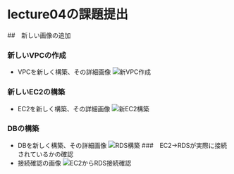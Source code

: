 # lecture04の課題提出

##　新しい画像の追加

### 新しいVPCの作成
+ VPCを新しく構築、その詳細画像
![新VPC作成](./VPC構築2.png)
### 新しいEC2の構築
+ EC2を新しく構築、その詳細画像
![新EC2構築](./新EC2.png)
### DBの構築
+ DBを新しく構築、その詳細画像
![RDS構築](./RDS.png)
###　EC2→RDSが実際に接続されているかの確認
+ 接続確認の画像
![EC2からRDS接続確認](./接続確認2.png)